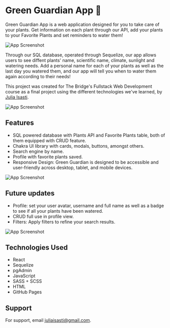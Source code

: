 
# Green Guardian App 🌿

Green Guardian App is a web application designed for you to take care of your plants. Get information on each plant through our API, add your plants to your Favorite Plants and set reminders to water them!

![App Screenshot]([https://github.com/juliaisasti/GreenGuardianApp/assets/144235263/ae03982a-acd4-415e-9b6b-9a4e0fd9087a])

Through our SQL database, operated through Sequelize, our app allows users to see diffent plants' name, scientific name, climate, sunlight and watering needs. 
Add a personal name for each of your plants as well as the last day you watered them, and our app will tell you when to water them again according to their needs!

This project was created for The Bridge's Fullstack Web Development course as a final project using the different technologies we've learned, by [Julia Isasti](https://github.com/juliaisasti).

![App Screenshot]([https://github.com/juliaisasti/GreenGuardianApp/assets/144235263/5a9ae343-c2af-40fe-a33c-183dd96744ff])


## Features

- SQL powered database with Plants API and Favorite Plants table, both of them equipped with CRUD feature.
- Chakra UI library with cards, modals, buttons, amongst others. 
- Search engine by name.
- Profile with favorite plants saved.
- Responsive Design: Green Guardian is designed to be accessible and user-friendly across desktop, tablet, and mobile devices.


![App Screenshot]([https://github.com/juliaisasti/GreenGuardianApp/assets/144235263/62bda774-8687-49ea-9a7e-7f67a291f914])


## Future updates

- Profile: set your user avatar, username and full name as well as a badge to see if all your plants have been watered.
- CRUD full use in profile view.
- Filters: Apply filters to refine your search results.


![App Screenshot](https://github.com/juliaisasti/GreenGuardianApp/assets/144235263/3ce45700-9e6e-4882-a3ef-d296021783db])


## Technologies Used

- React
- Sequelize
- pgAdmin
- JavaScript
- SASS + SCSS
- HTML
- GitHub Pages
  
## Support

For support, email juliaisasti@gmail.com.

